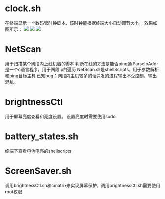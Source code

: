 # clock.sh
在终端显示一个数码管时钟脚本，该时钟能根据终端大小自动调节大小。
效果如图所示：
![](http://7xl4y6.com1.z0.glb.clouddn.com/2015-10-05%2013%3A55%3A28%20的屏幕截图.png)
![](http://7xl4y6.com1.z0.glb.clouddn.com/2015-10-05%2013%3A55%3A52%20的屏幕截图.png)
![](http://7xl4y6.com1.z0.glb.clouddn.com/2015-10-05%2013%3A56%3A15%20的屏幕截图.png)
# NetScan
用于扫描某个网段内上线机器的脚本
判断在线的方法是能否ping通
ParseIpAddr是一个c语言程序，用于网段ip的遍历
NetScan.sh是shellScripts，用于参数解析和ping目标主机
已知bug：网段内主机较多的话并发的进程输出不受控制，输出混乱。
# brightnessCtl
用于屏幕亮度查看和亮度设置。
设置亮度时需要使用sudo
# battery_states.sh
终端下查看电池电亮的shellscripts
# ScreenSaver.sh
调用brightnessCtl.sh和cmatrix来实现屏幕保护，调用brightnessCtl.sh需要使用root权限
